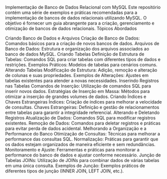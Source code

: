 Implementação de Banco de Dados Relacional com MySQL
Este repositório contém uma série de exemplos e práticas recomendadas para a implementação de bancos de dados relacionais utilizando MySQL. O objetivo é fornecer um guia abrangente para a criação, gerenciamento e otimização de bancos de dados relacionais.
Tópicos Abordados

Criando Banco de Dados e Arquivos Criação de Banco de Dados: Comandos básicos para a criação de novos bancos de dados. Arquivos de Banco de Dados: Estrutura e organização dos arquivos associados ao banco de dados MySQL.
Criando Tabelas Definição de Estrutura de Tabelas: Comandos SQL para criar tabelas com diferentes tipos de dados e restrições. Exemplos Práticos: Modelos de tabelas para cenários comuns.
Alterando Tabelas Modificação de Estrutura: Adição, remoção e alteração de colunas e suas propriedades. Exemplos de Alterações: Ajustes em tabelas existentes para atender a novas necessidades.
Inserindo Registros nas Tabelas Comandos de Inserção: Utilização de comandos SQL para inserir novos dados. Estratégias de Inserção em Massa: Métodos para otimizar a inserção de grandes volumes de dados.
Criando Índices e Chaves Estrangeiras Índices: Criação de índices para melhorar a velocidade de consultas. Chaves Estrangeiras: Definição e gestão de relacionamentos entre tabelas para garantir a integridade referencial.
Alterando e Deletando Registros Atualização de Dados: Comandos SQL para modificar registros existentes. Remoção de Dados: Comandos para deletar registros e práticas para evitar perda de dados acidental.
Melhorando a Organização e a Performance do Banco Otimização de Consultas: Técnicas para melhorar a performance das consultas SQL. Normalização: Práticas para garantir que os dados estejam organizados de maneira eficiente e sem redundâncias. Monitoramento e Ajuste: Ferramentas e práticas para monitorar a performance do banco de dados e ajustar conforme necessário.
Junção de Tabelas JOINs: Utilização de JOINs para combinar dados de várias tabelas em uma única consulta. Exemplos de Junção: Exemplos práticos de diferentes tipos de junção (INNER JOIN, LEFT JOIN, etc.).

